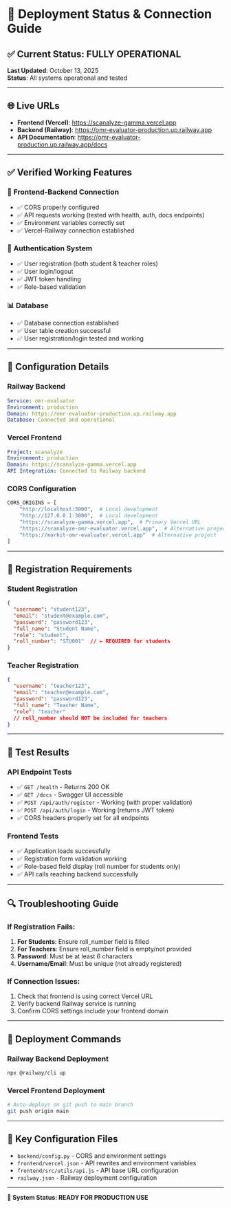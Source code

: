 # 🚀 Deployment Status & Connection Guide

## ✅ Current Status: FULLY OPERATIONAL

**Last Updated**: October 13, 2025  
**Status**: All systems operational and tested

---

## 🌐 Live URLs

- **Frontend (Vercel)**: https://scanalyze-gamma.vercel.app
- **Backend (Railway)**: https://omr-evaluator-production.up.railway.app
- **API Documentation**: https://omr-evaluator-production.up.railway.app/docs

---

## ✅ Verified Working Features

### 🔗 **Frontend-Backend Connection**
- ✅ CORS properly configured
- ✅ API requests working (tested with health, auth, docs endpoints)
- ✅ Environment variables correctly set
- ✅ Vercel-Railway connection established

### 🔐 **Authentication System**
- ✅ User registration (both student & teacher roles)
- ✅ User login/logout
- ✅ JWT token handling
- ✅ Role-based validation

### 📊 **Database**
- ✅ Database connection established
- ✅ User table creation successful
- ✅ User registration/login tested and working

---

## 🔧 Configuration Details

### **Railway Backend**
```yaml
Service: omr-evaluator
Environment: production
Domain: https://omr-evaluator-production.up.railway.app
Database: Connected and operational
```

### **Vercel Frontend** 
```yaml
Project: scanalyze
Environment: production
Domain: https://scanalyze-gamma.vercel.app
API Integration: Connected to Railway backend
```

### **CORS Configuration**
```python
CORS_ORIGINS = [
    "http://localhost:3000",  # Local development
    "http://127.0.0.1:3000",  # Local development
    "https://scanalyze-gamma.vercel.app",  # Primary Vercel URL
    "https://scanalyze-omr-evaluator.vercel.app",  # Alternative project
    "https://markit-omr-evaluator.vercel.app"  # Alternative project
]
```

---

## 📝 Registration Requirements

### **Student Registration**
```json
{
  "username": "student123",
  "email": "student@example.com",
  "password": "password123",
  "full_name": "Student Name",
  "role": "student",
  "roll_number": "STU001"  // ← REQUIRED for students
}
```

### **Teacher Registration**
```json
{
  "username": "teacher123", 
  "email": "teacher@example.com",
  "password": "password123",
  "full_name": "Teacher Name",
  "role": "teacher"
  // roll_number should NOT be included for teachers
}
```

---

## 🧪 Test Results

### **API Endpoint Tests**
- ✅ `GET /health` - Returns 200 OK
- ✅ `GET /docs` - Swagger UI accessible
- ✅ `POST /api/auth/register` - Working (with proper validation)
- ✅ `POST /api/auth/login` - Working (returns JWT token)
- ✅ CORS headers properly set for all endpoints

### **Frontend Tests**
- ✅ Application loads successfully
- ✅ Registration form validation working
- ✅ Role-based field display (roll number for students only)
- ✅ API calls reaching backend successfully

---

## 🔍 Troubleshooting Guide

### **If Registration Fails:**
1. **For Students**: Ensure roll_number field is filled
2. **For Teachers**: Ensure roll_number field is empty/not provided
3. **Password**: Must be at least 6 characters
4. **Username/Email**: Must be unique (not already registered)

### **If Connection Issues:**
1. Check that frontend is using correct Vercel URL
2. Verify backend Railway service is running
3. Confirm CORS settings include your frontend domain

---

## 🚀 Deployment Commands

### **Railway Backend Deployment**
```bash
npx @railway/cli up
```

### **Vercel Frontend Deployment**
```bash
# Auto-deploys on git push to main branch
git push origin main
```

---

## 🔗 Key Configuration Files

- `backend/config.py` - CORS and environment settings
- `frontend/vercel.json` - API rewrites and environment variables
- `frontend/src/utils/api.js` - API base URL configuration
- `railway.json` - Railway deployment configuration

---

**🎉 System Status: READY FOR PRODUCTION USE**